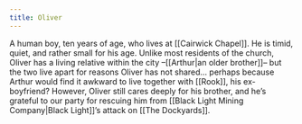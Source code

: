 ```yaml
---
title: Oliver
---
```


A human boy, ten years of age, who lives at [[Cairwick Chapel]]. He is timid, quiet, and rather small for his age. Unlike most residents of the church, Oliver has a living relative within the city –[[Arthur|an older brother]]– but the two live apart for reasons Oliver has not shared... perhaps because Arthur would find it awkward to live together with [[Rook]], his ex-boyfriend? However, Oliver still cares deeply for his brother, and he’s grateful to our party for rescuing him from [[Black Light Mining Company|Black Light]]’s attack on [[The Dockyards]].